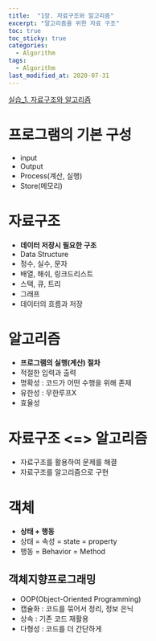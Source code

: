 ```yaml
---
title:  "1장. 자료구조와 알고리즘"
excerpt: "알고리즘을 위한 자료 구조"
toc: true
toc_sticky: true
categories:
  - Algorithm
tags:
  - Algorithm
last_modified_at: 2020-07-31
---
```


[실습_1. 자료구조와 알고리즘](https://limjun92.github.io/algorithm_test/%EC%8B%A4%EC%8A%B5_1.-%EC%9E%90%EB%A3%8C%EA%B5%AC%EC%A1%B0%EC%99%80-%EC%95%8C%EA%B3%A0%EB%A6%AC%EC%A6%98/)

# 프로그램의 기본 구성
* input
* Output
* Process(계산, 실행)
* Store(메모리)

# 자료구조
* **데이터 저장시 필요한 구조**
* Data Structure
* 정수, 실수, 문자
* 배열, 해쉬, 링크드리스트
* 스택, 큐, 트리
* 그래프
* 데이터의 흐름과 저장

# 알고리즘
* **프로그램의 실행(계산) 절차**
* 적절한 입력과 출력
* 명확성 : 코드가 어떤 수행을 위해 존재
* 유한성 : 무한루프X
* 효율성

# 자료구조 <=> 알고리즘
* 자료구조를 활용하여 문제를 해결
* 자료구조를 알고리즘으로 구현

# 객체 
* **상태 + 행동**
* 상태 = 속성 = state = property
* 행동 = Behavior = Method

##  객체지향프로그래밍

* OOP(Object-Oriented Programming)
* 캡슐화 : 코드를 묶어서 정리, 정보 은닉
* 상속 : 기존 코드 재활용
* 다형성 : 코드를 더 간단하게
